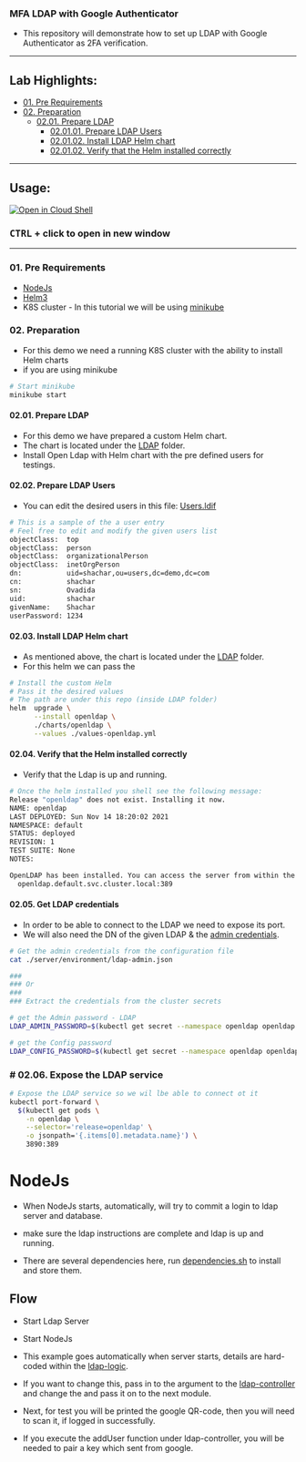 ### MFA LDAP with Google Authenticator

- This repository will demonstrate how to set up LDAP with Google Authenticator as 2FA verification.

<!-- inPage TOC start -->

---
## Lab Highlights:
- [01. Pre Requirements](#01-Pre-Requirements)
- [02. Preparation](#02-Preparation)
  - [02.01. Prepare LDAP](#0201-Prepare-LDAP)
    - [02.01.01. Prepare LDAP Users](#020101-Prepare-LDAP-Users)
    - [02.01.02. Install LDAP Helm chart](#020102-Install-LDAP-Helm-chart)
    - [02.01.02. Verify that the Helm installed correctly](#020102-Verify-that-the-Helm-installed-correctly)

---

<!-- inPage TOC end -->

## Usage:
[![Open in Cloud Shell](https://gstatic.com/cloudssh/images/open-btn.svg)](https://console.cloud.google.com/cloudshell/editor?cloudshell_git_repo=https://github.com/Shachar297/Ldap-GoogleAuth.git)
### **<kbd>CTRL</kbd> + click to open in new window**  

---

### 01. Pre Requirements
- [NodeJs](https://nodejs.org/en/)
- [Helm3](https://helm.sh/docs/intro/install/)
- K8S cluster - In this tutorial we will be using [minikube](https://minikube.sigs.k8s.io/docs/start/)


### 02. Preparation
- For this demo we need a running K8S cluster with the ability to install Helm charts
- if you are using minikube 
```sh
# Start minikube
minikube start
```

#### 02.01. Prepare LDAP
- For this demo we have prepared a custom Helm chart.
- The chart is located under the [LDAP](./server/LDAP) folder.
- Install Open Ldap with Helm chart with the pre defined users for testings.

#### 02.02. Prepare LDAP Users
- You can edit the desired users in this file: [Users.ldif](./server/LDAP/Users.ldif)
```sh
# This is a sample of the a user entry
# Feel free to edit and modify the given users list
objectClass:  top
objectClass:  person
objectClass:  organizationalPerson
objectClass:  inetOrgPerson
dn:           uid=shachar,ou=users,dc=demo,dc=com
cn:           shachar
sn:           Ovadida
uid:          shachar
givenName:    Shachar
userPassword: 1234
```

#### 02.03. Install LDAP Helm chart
- As mentioned above, the chart is located under the [LDAP](./server/LDAP) folder.
- For this helm we can pass the 
```sh
# Install the custom Helm 
# Pass it the desired values 
# The path are under this repo (inside LDAP folder)
helm  upgrade \
      --install openldap \
      ./charts/openldap \
      --values ./values-openldap.yml
```

#### 02.04. Verify that the Helm installed correctly
- Verify that the Ldap is up and running.
```sh
# Once the helm installed you shell see the following message:
Release "openldap" does not exist. Installing it now.
NAME: openldap
LAST DEPLOYED: Sun Nov 14 18:20:02 2021
NAMESPACE: default
STATUS: deployed
REVISION: 1
TEST SUITE: None
NOTES:

OpenLDAP has been installed. You can access the server from within the k8s cluster using:
  openldap.default.svc.cluster.local:389

```

#### 02.05. Get LDAP credentials
- In order to be able to connect to the LDAP we need to expose its port.
- We will also need the DN of the given LDAP & the [admin credentials](./server/environment/ldap-admin.json).
```sh
# Get the admin credentials from the configuration file
cat ./server/environment/ldap-admin.json

### 
### Or
###
### Extract the credentials from the cluster secrets

# get the Admin password - LDAP 
LDAP_ADMIN_PASSWORD=$(kubectl get secret --namespace openldap openldap -o jsonpath="{.data.LDAP_ADMIN_PASSWORD}" | base64 --decode)

# get the Config password
LDAP_CONFIG_PASSWORD=$(kubectl get secret --namespace openldap openldap -o jsonpath="{.data.LDAP_CONFIG_PASSWORD}" | base64 --decode)
```

### # 02.06. Expose the LDAP service
```sh
# Expose the LDAP service so we wil lbe able to connect ot it
kubectl port-forward \
  $(kubectl get pods \
    -n openldap \
    --selector='release=openldap' \
    -o jsonpath='{.items[0].metadata.name}') \
    3890:389
```

# NodeJs

* When NodeJs starts, automatically, will try to commit a login to ldap server and database.
* make sure the ldap instructions are complete and ldap is up and running.

* There are several dependencies here, run [dependencies.sh](https://github.com/Shachar297/Ldap-GoogleAuth/blob/master/server/requirements/dependecies.sh) to install and store them.



## Flow

* Start Ldap Server
* Start NodeJs

* This example goes automatically when server starts, details are hard-coded within the [ldap-logic](../logic/ldap-logic.js).
* If you want to change this, pass in to the argument to the [ldap-controller](../controllers/ldap-contoller.js) and change the and pass it on to the next module.

* Next, for test you will be printed the google QR-code, then you will need to scan it, if logged in successfully.

* If you execute the addUser function under ldap-controller, you will be needed to pair a key which sent from google.
